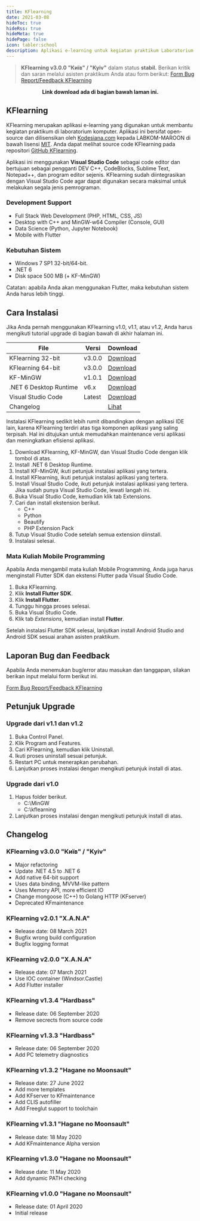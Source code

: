 ```yaml
---
title: KFlearning
date: 2021-03-08
hideToc: true
hideRss: true
hideMeta: true
hidePage: false
icon: tabler:school
description: Aplikasi e-learning untuk kegiatan praktikum Laboratorium Komputer Universitas Pakuan
---
```


> **KFlearning v3.0.0 "Київ" / "Kyiv"** dalam status **stabil.** Berikan kritik dan saran melalui asisten praktikum Anda
> atau form berikut: [Form Bug Report/Feedback KFlearning](https://forms.gle/cVymzViruCcVtm3W6)

<p style="text-align: center;"><b>Link download ada di bagian bawah laman ini.</b></p>

## KFlearning

KFlearning merupakan aplikasi e-learning yang digunakan untuk membantu kegiatan praktikum di laboratorium komputer.
Aplikasi ini bersifat open-source dan dilisensikan oleh [Kodesiana.com](https://kodesiana.com) kepada LABKOM-MAROON di
bawah lisensi [MIT](https://github.com/fahminlb33/KFlearning/blob/master/LICENSE.md). Anda dapat melihat source code
KFlearning pada repositori [GitHub KFlearning](https://github.com/fahminlb33/KFlearning).

Aplikasi ini menggunakan **Visual Studio Code** sebagai code editor dan bertujuan sebagai pengganti DEV C++, CodeBlocks,
Sublime Text, Notepad++, dan program editor sejenis. KFlearning sudah diintegrasikan dengan Visual Studio Code agar
dapat digunakan secara maksimal untuk melakukan segala jenis pemrograman.

### Development Support

- Full Stack Web Development (PHP, HTML, CSS, JS)
- Desktop with C++ and MinGW-w64 Compiler (Console, GUI)
- Data Science (Python, Jupyter Notebook)
- Mobile with Flutter

### Kebutuhan Sistem

- Windows 7 SP1 32-bit/64-bit.
- .NET 6
- Disk space 500 MB (+ KF-MinGW)

Catatan: apabila Anda akan menggunakan Flutter, maka kebutuhan sistem Anda harus lebih tinggi.

## Cara Instalasi

Jika Anda pernah menggunakan KFlearning v1.0, v1.1, atau v1.2, Anda harus mengikuti tutorial upgrade di bagian bawah di
akhir halaman ini.

| File                   | Versi  | Download                                                                                              |
| ---------------------- | ------ | ----------------------------------------------------------------------------------------------------- |
| KFlearning 32-bit      | v3.0.0 | [Download](https://github.com/fahminlb33/KFlearning/releases/download/3.0.0/KFlearning-3.0.0_x64.msi) |
| KFlearning 64-bit      | v3.0.0 | [Download](https://github.com/fahminlb33/KFlearning/releases/download/3.0.0/KFlearning-3.0.0_x86.msi) |
| KF-MinGW               | v1.0.1 | [Download](https://drive.google.com/open?id=1_0uEFDbsjZJY3rvjVOkYaxEqFJoQc0P3)                        |
| .NET 6 Desktop Runtime | v6.x   | [Download](https://dotnet.microsoft.com/en-us/download/dotnet/6.0)                                    |
| Visual Studio Code     | Latest | [Download](https://code.visualstudio.com/docs/?dv=win)                                                |
| Changelog              |        | [Lihat](https://github.com/fahminlb33/KFlearning/releases/tag/3.0.0)                                  |

Instalasi KFlearning sedikit lebih rumit dibandingkan dengan aplikasi IDE lain, karena KFlearning terdiri atas tiga
komponen aplikasi yang saling terpisah. Hal ini ditujukan untuk memudahkan maintenance versi aplikasi dan meningkatkan
efisiensi aplikasi.

1. Download KFlearning, KF-MinGW, dan Visual Studio Code dengan klik tombol di atas.
2. Install .NET 6 Desktop Runtime.
3. Install KF-MinGW, ikuti petunjuk instalasi aplikasi yang tertera.
4. Install KFlearning, ikuti petunjuk instalasi aplikasi yang tertera.
5. Install Visual Studio Code, ikuti petunjuk instalasi aplikasi yang tertera. Jika sudah punya Visual Studio Code,
   lewati langah ini.
6. Buka Visual Studio Code, kemudian klik tab Extensions.
7. Cari dan install ekstension berikut.
   - C++
   - Python
   - Beautify
   - PHP Extension Pack
8. Tutup Visual Studio Code setelah semua extension diinstall.
9. Instalasi selesai.

### Mata Kuliah Mobile Programming

Apabila Anda mengambil mata kuliah Mobile Programming, Anda juga harus menginstall Flutter SDK dan ekstensi Flutter pada
Visual Studio Code.

1. Buka KFlearning.
2. Klik **Install Flutter SDK**.
3. Klik **Install Flutter**.
4. Tunggu hingga proses selesai.
5. Buka Visual Studio Code.
6. Klik tab *Extensions*, kemudian install **Flutter**.

Setelah instalasi Flutter SDK selesai, lanjutkan install Android Studio and Android SDK sesuai arahan asisten praktikum.

## Laporan Bug dan Feedback

Apabila Anda menemukan bug/error atau masukan dan tanggapan, silakan berikan input melalui form berikut ini.

[Form Bug Report/Feedback KFlearning](https://forms.gle/cVymzViruCcVtm3W6)

## Petunjuk Upgrade

### Upgrade dari v1.1 dan v1.2

1. Buka Control Panel.
2. Klik Program and Features.
3. Cari KFlearning, kemudian klik Uninstall.
4. Ikuti proses uninstall sesuai petunjuk.
5. Restart PC untuk menerapkan perubahan.
6. Lanjutkan proses instalasi dengan mengikuti petunjuk install di atas.

### Upgrade dari v1.0

1. Hapus folder berikut.
   - C:\MinGW
   - C:\kflearning
2. Lanjutkan proses instalasi dengan mengikuti petunjuk install di atas.

## Changelog

### KFlearning v3.0.0 "Київ" / "Kyiv"

- Major refactoring
- Update .NET 4.5 to .NET 6
- Add native 64-bit support
- Uses data binding, MVVM-like pattern
- Uses Memory API, more efficient IO
- Change mongoose (C++) to Golang HTTP (KFserver)
- Deprecated KFmaintenance

### KFlearning v2.0.1 "X.A.N.A"

- Release date: 08 March 2021
- Bugfix wrong build configuration
- Bugfix logging format

### KFlearning v2.0.0 "X.A.N.A"

- Release date: 07 March 2021
- Use IOC container (Windsor.Castle)
- Add Flutter installer

### KFlearning v1.3.4 "Hardbass"

- Release date: 06 September 2020
- Remove secrects from source code

### KFlearning v1.3.3 "Hardbass"

- Release date: 06 September 2020
- Add PC telemetry diagnostics

### KFlearning v1.3.2 "Hagane no Moonsault"

- Release date: 27 June 2022
- Add more templates
- Add KFserver to KFmaintenance
- Add CLIS autofiller
- Add Freeglut support to toolchain

### KFlearning v1.3.1 "Hagane no Moonsault"

- Release date: 18 May 2020
- Add KFmaintenance Alpha version

### KFlearning v1.3.0 "Hagane no Moonsault"

- Release date: 11 May 2020
- Add dynamic PATH checking

### KFlearning v1.0.0 "Hagane no Moonsault"

- Release date: 01 April 2020
- Initial release
